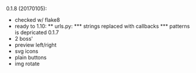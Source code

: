 0.1.8 (20170105):
* checked w/ flake8
* ready to 1.10:
** urls.py:
*** strings replaced with callbacks
*** patterns is depricated
0.1.7
* 2 boss'
* preview left/right
* svg icons
* plain buttons
* img rotate
